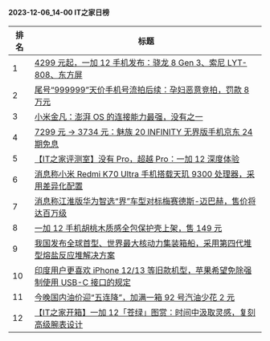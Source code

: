 #### 2023-12-06_14-00  IT之家日榜

| 排名 | 标题|
| --- | ---|
| 1 | [4299 元起，一加 12 手机发布：骁龙 8 Gen 3、索尼 LYT-808、东方屏](https://www.ithome.com/0/737/168.htm) |
| 2 | [尾号“999999”天价手机号流拍后续：孕妇恶意竞拍，罚款 8 万元](https://www.ithome.com/0/737/204.htm) |
| 3 | [小米金凡：澎湃 OS 的连接能力最强，没有之一](https://www.ithome.com/0/737/253.htm) |
| 4 | [7299 元 → 3734 元：魅族 20 INFINITY 无界版手机京东 24 期免息](https://www.ithome.com/0/737/256.htm) |
| 5 | [【IT之家评测室】没有 Pro，超越 Pro：一加 12 深度体验](https://www.ithome.com/0/737/170.htm) |
| 6 | [消息称小米 Redmi K70 Ultra 手机搭载天玑 9300 处理器，采用差异化配置](https://www.ithome.com/0/737/161.htm) |
| 7 | [消息称江淮版华为智选“界”车型对标梅赛德斯-迈巴赫，售价将达百万级](https://www.ithome.com/0/737/259.htm) |
| 8 | [一加 12 手机胡桃木质感全包保护壳上架，售 149 元](https://www.ithome.com/0/737/186.htm) |
| 9 | [我国发布全球首型、世界最大核动力集装箱船，采用第四代堆型熔盐反应堆解决方案](https://www.ithome.com/0/737/179.htm) |
| 10 | [印度用户更喜欢 iPhone 12/13 等旧款机型，苹果希望免除强制使用 USB-C 接口的规定](https://www.ithome.com/0/737/224.htm) |
| 11 | [今晚国内油价迎“五连降”，加满一箱 92 号汽油少花 2 元](https://www.ithome.com/0/737/202.htm) |
| 12 | [【IT之家开箱】一加 12「苍绿」图赏：时间中汲取灵感，复刻高级腕表设计](https://www.ithome.com/0/737/184.htm) |
